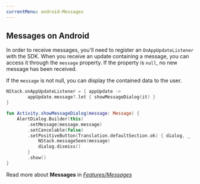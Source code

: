 ```yaml
---
currentMenu: android-Messages
---
```


## Messages on Android

In order to receive messages, you'll need to register an `OnAppUpdateListener` with the SDK. When you receive an update containing a message, you can access it through the `message` property. If the property is `null`, no new message has been received.   

If the `message` is not null, you can display the contained data to the user. 

``` kotlin
NStack.onAppUpdateListener = { appUpdate ->
        appUpdate.message?.let { showMessageDialog(it) }
}

fun Activity.showMessageDialog(message: Message) {
    AlertDialog.Builder(this)
        .setMessage(message.message)
        .setCancelable(false)
        .setPositiveButton(Translation.defaultSection.ok) { dialog, _ ->
            NStack.messageSeen(message)
            dialog.dismiss()
        }
        .show()
}
```

Read more about **Messages** in [*Features/Messages*](../../features/messages.html)